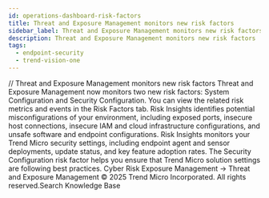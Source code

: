 ```yaml
---
id: operations-dashboard-risk-factors
title: Threat and Exposure Management monitors new risk factors
sidebar_label: Threat and Exposure Management monitors new risk factors
description: Threat and Exposure Management monitors new risk factors
tags:
  - endpoint-security
  - trend-vision-one
---
```


/*<![CDATA[*/ $('#title').html($('meta[name=map-description]').attr('content')); /*]]>*/ Threat and Exposure Management monitors new risk factors Threat and Exposure Management now monitors two new risk factors: System Configuration and Security Configuration. You can view the related risk metrics and events in the Risk Factors tab. Risk Insights identifies potential misconfigurations of your environment, including exposed ports, insecure host connections, insecure IAM and cloud infrastructure configurations, and unsafe software and endpoint configurations. Risk Insights monitors your Trend Micro security settings, including endpoint agent and sensor deployments, update status, and key feature adoption rates. The Security Configuration risk factor helps you ensure that Trend Micro solution settings are following best practices. Cyber Risk Exposure Management → Threat and Exposure Management © 2025 Trend Micro Incorporated. All rights reserved.Search Knowledge Base